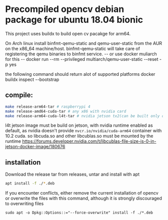 # Precompiled opencv debian package for ubuntu 18.04 bionic

This project uses buildx to build open cv pacakge for arm64.

On Arch linux install binfmt-qemu-static and qemu-user-static from the AUR on the x86_64 machine/host. binfmt-qemu-static will take care of registering the qemu binaries to binfmt service.
-- or use docker muliarch for this --
docker run --rm --privileged multiarch/qemu-user-static --reset -p yes

the following command should return alot of supported platforms
docker buildx inspect --bootstrap

## compile:
```bash
make release-arm64-tar # raspberrypi 4
make release-amd64-cuda-tar # any x86 with nvidia card
make release-arm64-cuda-l4t-tar # nvidia jetson tx2(can be built only on nvidia jetson)
```
l4t jetson image must be build on jetson, with nvidia runtime enabled as default, as nvidia doesn't provide `nvcr.io/nvidia/cuda-arm64` container with 10.2 cuda.
so libcuda.so and other libcublas.so must be mounted by the runtime
https://forums.developer.nvidia.com/t/libcublas-file-size-is-0-in-jetson-docker-image/180676

## installation
Download the release tar from releases, untar and install with apt
```bash
apt install -f ./*.deb
```

If you encounter conflicts, either remove the current installation of opencv or overwrite the files with this command, although it is strongly 
discouraged to overwriting files
```
sudo apt -o Dpkg::Options::="--force-overwrite" install -f ./*.deb
```
